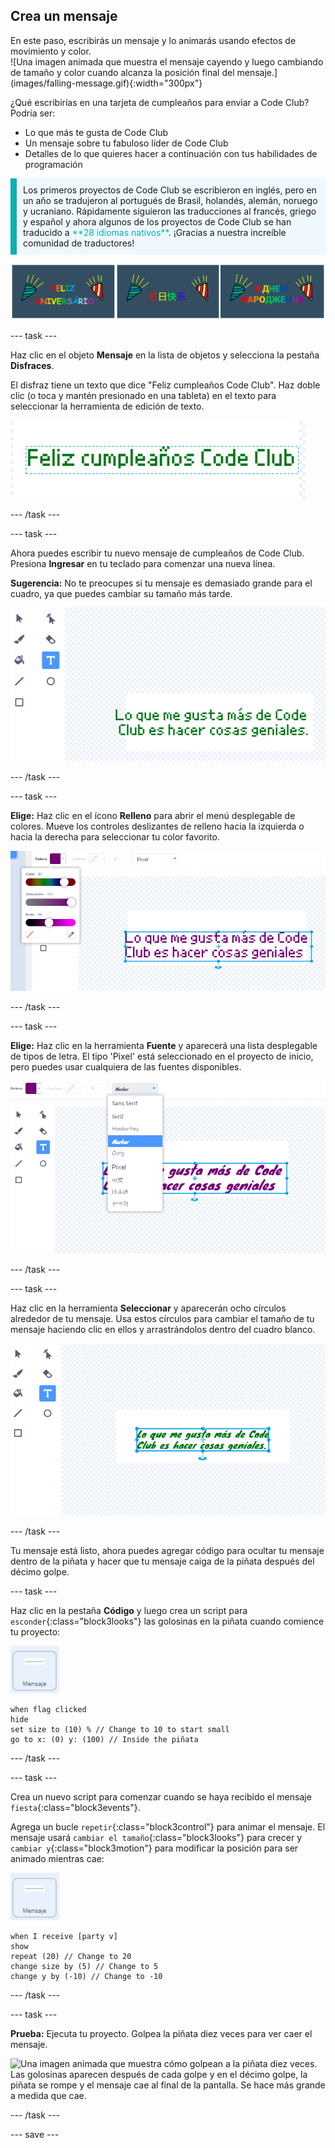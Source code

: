 ## Crea un mensaje

<div style="display: flex; flex-wrap: wrap">
<div style="flex-basis: 200px; flex-grow: 1; margin-right: 15px;">
En este paso, escribirás un mensaje y lo animarás usando efectos de movimiento y color. 
</div>
<div>
![Una imagen animada que muestra el mensaje cayendo y luego cambiando de tamaño y color cuando alcanza la posición final del mensaje.](images/falling-message.gif){:width="300px"}
</div>
</div>

¿Qué escribirías en una tarjeta de cumpleaños para enviar a Code Club? Podría ser:
+ Lo que más te gusta de Code Club
+ Un mensaje sobre tu fabuloso líder de Code Club
+ Detalles de lo que quieres hacer a continuación con tus habilidades de programación

<p style="border-left: solid; border-width:10px; border-color: #0faeb0; background-color: aliceblue; padding: 10px;">
Los primeros proyectos de Code Club se escribieron en inglés, pero en un año se tradujeron al portugués de Brasil, holandés, alemán, noruego y ucraniano. Rápidamente siguieron las traducciones al francés, griego y español y ahora algunos de los proyectos de Code Club se han traducido a <span style="color: #0faeb0">**28 idiomas nativos**</span>. ¡Gracias a nuestra increíble comunidad de traductores!

![Múltiples imágenes que dicen Feliz cumpleaños en varios idiomas nativos.](images/birthday-languages.png)
</p>

--- task ---

Haz clic en el objeto **Mensaje** en la lista de objetos y selecciona la pestaña **Disfraces**.

El disfraz tiene un texto que dice "Feliz cumpleaños Code Club". Haz doble clic (o toca y mantén presionado en una tableta) en el texto para seleccionar la herramienta de edición de texto.

![El editor de disfraces con la herramienta Texto seleccionada y el texto resaltado.](images/text-edit.png)

--- /task ---

--- task ---

Ahora puedes escribir tu nuevo mensaje de cumpleaños de Code Club. Presiona **Ingresar** en tu teclado para comenzar una nueva línea.

**Sugerencia:** No te preocupes si tu mensaje es demasiado grande para el cuadro, ya que puedes cambiar su tamaño más tarde.

![El editor de texto que muestra un mensaje nuevo se ha escrito en lugar del mensaje anterior.](images/new-text.png)

--- /task ---

--- task ---

**Elige:** Haz clic en el ícono **Relleno** para abrir el menú desplegable de colores. Mueve los controles deslizantes de relleno hacia la izquierda o hacia la derecha para seleccionar tu color favorito.

![El menú desplegable Relleno con controles deslizantes para el color, la saturación y el brillo. El mensaje ha cambiado de verde a morado.](images/font-colour.png)

--- /task ---

--- task ---

**Elige:** Haz clic en la herramienta **Fuente** y aparecerá una lista desplegable de tipos de letra. El tipo 'Pixel' está seleccionado en el proyecto de inicio, pero puedes usar cualquiera de las fuentes disponibles.

![El menú desplegable Fuente que muestra una selección de nueve fuentes diferentes. Se ha seleccionado la fuente 'Marker'.](images/font-type.png)

--- /task ---

--- task ---

Haz clic en la herramienta **Seleccionar** y aparecerán ocho círculos alrededor de tu mensaje. Usa estos círculos para cambiar el tamaño de tu mensaje haciendo clic en ellos y arrastrándolos dentro del cuadro blanco.

![La herramienta Seleccionar está resaltada y el mensaje tiene pequeños círculos en cada esquina y en los puntos centrales verticales y horizontales para que se pueda cambiar el tamaño en varias direcciones.](images/resize-message.png)

--- /task ---

Tu mensaje está listo, ahora puedes agregar código para ocultar tu mensaje dentro de la piñata y hacer que tu mensaje caiga de la piñata después del décimo golpe.

--- task ---

Haz clic en la pestaña **Código** y luego crea un script para `esconder`{:class="block3looks"} las golosinas en la piñata cuando comience tu proyecto:

![El ícono del objeto Mensaje.](images/message-sprite.png)

```blocks3
when flag clicked
hide
set size to (10) % // Change to 10 to start small
go to x: (0) y: (100) // Inside the piñata
```

--- /task ---

--- task ---

Crea un nuevo script para comenzar cuando se haya recibido el mensaje `fiesta`{:class="block3events"}.

Agrega un bucle `repetir`{:class="block3control"} para animar el mensaje. El mensaje usará `cambiar el tamaño`{:class="block3looks"} para crecer y `cambiar y`{:class="block3motion"} para modificar la posición para ser animado mientras cae:

![El ícono del objeto Mensaje.](images/message-sprite.png)

```blocks3
when I receive [party v]
show
repeat (20) // Change to 20
change size by (5) // Change to 5
change y by (-10) // Change to -10
```

--- /task ---

--- task ---

**Prueba:** Ejecuta tu proyecto. Golpea la piñata diez veces para ver caer el mensaje.

![Una imagen animada que muestra cómo golpean a la piñata diez veces. Las golosinas aparecen después de cada golpe y en el décimo golpe, la piñata se rompe y el mensaje cae al final de la pantalla. Se hace más grande a medida que cae.](images/falling-message.gif)

--- /task ---

--- save ---
